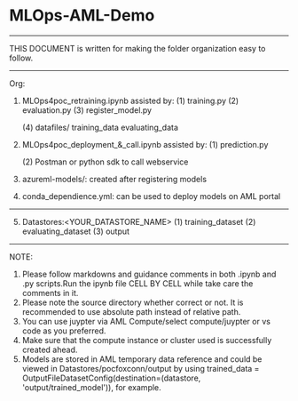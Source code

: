 # MLOps-AML-Demo
*************************************************************************************
THIS DOCUMENT is written for making the folder organization easy to follow.
*************************************************************************************
Org:

1. MLOps4poc_retraining.ipynb assisted by:
    (1) training.py
    (2) evaluation.py
    (3) register_model.py

    (4) datafiles/
            training_data
            evaluating_data

2. MLOps4poc_deployment_&_call.ipynb assisted by:
    (1) prediction.py

    (2) Postman or python sdk to call webservice

3. azureml-models/:
    created after registering models

4. conda_dependience.yml:
    can be used to deploy models on AML portal

*******************************************************************************************************************************
5. Datastores:<YOUR_DATASTORE_NAME>
    (1) training_dataset
    (2) evaluating_dataset
    (3) output  
*******************************************************************************************************************************
NOTE:
1. Please follow markdowns and guidance comments in both .ipynb and .py scripts.Run the ipynb file CELL BY CELL while take care the comments in it.
2. Please note the source directory whether correct or not. It is recommended to use absolute path instead of relative path.
3. You can use juypter via AML Compute/select compute/juypter or vs code as you preferred.
3. Make sure that the compute instance or cluster used is successfully created ahead.
4. Models are stored in AML temporary data reference and could be viewed in Datastores/pocfoxconn/output by using trained_data = OutputFileDatasetConfig(destination=(datastore, 'output/trained_model')), for example.
